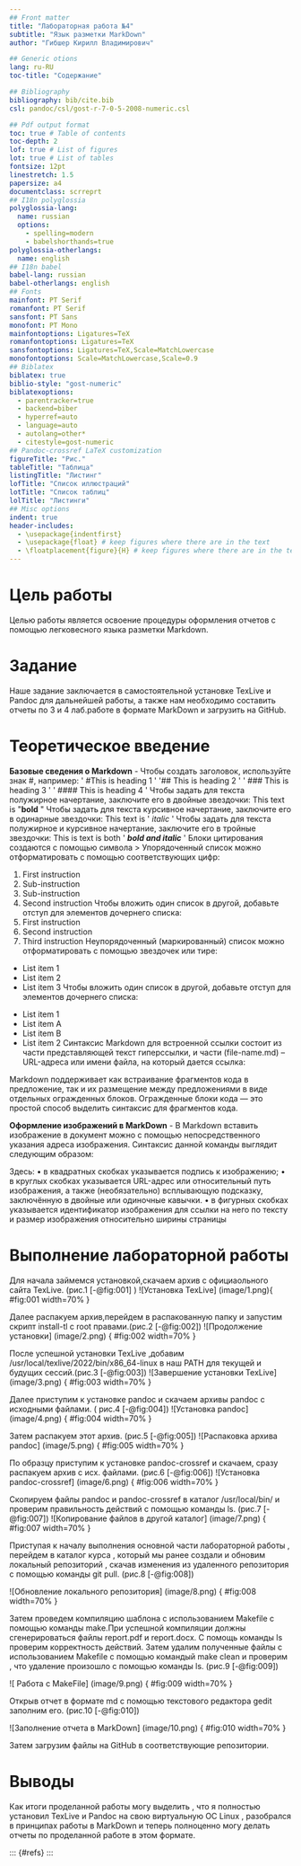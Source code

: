 ```yaml
---
## Front matter
title: "Лабораторная работа №4"
subtitle: "Язык разметки MarkDown"
author: "Гибшер Кирилл Владимирович"

## Generic otions
lang: ru-RU
toc-title: "Содержание"

## Bibliography
bibliography: bib/cite.bib
csl: pandoc/csl/gost-r-7-0-5-2008-numeric.csl

## Pdf output format
toc: true # Table of contents
toc-depth: 2
lof: true # List of figures
lot: true # List of tables
fontsize: 12pt
linestretch: 1.5
papersize: a4
documentclass: scrreprt
## I18n polyglossia
polyglossia-lang:
  name: russian
  options:
	- spelling=modern
	- babelshorthands=true
polyglossia-otherlangs:
  name: english
## I18n babel
babel-lang: russian
babel-otherlangs: english
## Fonts
mainfont: PT Serif
romanfont: PT Serif
sansfont: PT Sans
monofont: PT Mono
mainfontoptions: Ligatures=TeX
romanfontoptions: Ligatures=TeX
sansfontoptions: Ligatures=TeX,Scale=MatchLowercase
monofontoptions: Scale=MatchLowercase,Scale=0.9
## Biblatex
biblatex: true
biblio-style: "gost-numeric"
biblatexoptions:
  - parentracker=true
  - backend=biber
  - hyperref=auto
  - language=auto
  - autolang=other*
  - citestyle=gost-numeric
## Pandoc-crossref LaTeX customization
figureTitle: "Рис."
tableTitle: "Таблица"
listingTitle: "Листинг"
lofTitle: "Список иллюстраций"
lotTitle: "Список таблиц"
lolTitle: "Листинги"
## Misc options
indent: true
header-includes:
  - \usepackage{indentfirst}
  - \usepackage{float} # keep figures where there are in the text
  - \floatplacement{figure}{H} # keep figures where there are in the text
---
```


# Цель работы
Целью работы является освоение процедуры оформления отчетов с помощью
легковесного языка разметки Markdown.
# Задание
Наше задание заключается в самостоятельной установке TexLive и Pandoc для дальнейшей работы, а также нам необходимо составить отчеты по 3 и 4 лаб.работе в формате MarkDown и загрузить на GitHub.

# Теоретическое введение
**Базовые сведения о Markdown** -
Чтобы создать заголовок, используйте знак #, например:
' #This is heading 1 ' 
'## This is heading 2 '
' ### This is heading 3 '
' #### This is heading 4 ' 
Чтобы задать для текста полужирное начертание, заключите его в двойные
звездочки:
This text is  "**bold** "
Чтобы задать для текста курсивное начертание, заключите его в одинарные
звездочки:
This text is ' *italic*  '
Чтобы задать для текста полужирное и курсивное начертание, заключите его
в тройные звездочки:
This is text is both ' ***bold and italic*** ' 
Блоки цитирования создаются с помощью символа > 
Упорядоченный список можно отформатировать с помощью соответствующих цифр:
1. First instruction
1. Sub-instruction
1. Sub-instruction
1. Second instruction
Чтобы вложить один список в другой, добавьте отступ для элементов дочернего списка:
1. First instruction
1. Second instruction
1. Third instruction
Неупорядоченный (маркированный) список можно отформатировать с помощью звездочек или тире:
* List item 1
* List item 2
* List item 3
Чтобы вложить один список в другой, добавьте отступ для элементов дочернего списка:
- List item 1
- List item A
- List item B
- List item 2
Синтаксис Markdown для встроенной ссылки состоит из части 
представляющей текст гиперссылки, и части (file-name.md) – URL-адреса или
имени файла, на который дается ссылка:

Markdown поддерживает как встраивание фрагментов кода в предложение,
так и их размещение между предложениями в виде отдельных огражденных
блоков. Огражденные блоки кода — это простой способ выделить синтаксис для
фрагментов кода.


**Оформление изображений в MarkDown** -
В Markdown вставить изображение в документ можно с помощью непосредственного указания адреса изображения. Синтаксис данной команды выглядит
следующим образом:

Здесь:
• в квадратных скобках указывается подпись к изображению;
• в круглых скобках указывается URL-адрес или относительный путь изображения, а также (необязательно) всплывающую подсказку, заключённую
в двойные или одиночные кавычки.
• в фигурных скобках указывается идентификатор изображения 
для ссылки на него по тексту и размер изображения относительно ширины
страницы 



# Выполнение лабораторной работы
Для начала займемся установкой,скачаем архив с официаольного сайта TexLive. (рис.1 [-@fig:001] )
![Установка TexLive] (image/1.png){ #fig:001 width=70% }

Далее распакуем архив,перейдем в распакованную папку и запустим скрипт install-tl с root правами.(рис.2 [-@fig:002])
![Продолжение установки] (image/2.png) { #fig:002 width=70% }

После успешной установки TexLive ,добавим  /usr/local/texlive/2022/bin/x86_64-linux в наш PATH для текущей и будущих сессий.(рис.3 [-@fig:003]) 
![Завершение установки TexLive] (image/3.png) { #fig:003 width=70% } 

Далее приступим к установке pandoc и скачаем архивы pandoc  с исходными файлами. ( рис.4 [-@fig:004])
![Установка pandoc] (image/4.png) { #fig:004 width=70% } 

Затем распакуем этот архив. (рис.5 [-@fig:005])
![Распаковка архива pandoc] (image/5.png) { #fig:005 width=70% } 

По образцу приступим к установке pandoc-crossref и скачаем, сразу распакуем архив с исх. файлами. (рис.6 [-@fig:006])
![Установка pandoc-crossref] (image/6.png) { #fig:006 width=70% } 

Скопируем файлы pandoc и pandoc-crossref в каталог /usr/local/bin/ и проверим правильность действий с помощью команды ls.  (рис.7 [-@fig:007])
![Копирование файлов в другой каталог] (image/7.png) { #fig:007 width=70% } 

Приступая к началу выполнения основной части лабораторной работы , перейдем в каталог курса , который мы ранее создали и обновим локальный репозиторий , скачав изменения из удаленного репозитория с помощью команды git pull. (рис.8 [-@fig:008])

![Обновление локального репозитория] (image/8.png) { #fig:008 width=70% } 

Затем проведем компиляцию шаблона с использованием Makefile с помощью команды make.При успешной компиляции должны сгенерироваться файлы report.pdf и report.docx. С помощь команды ls проверим корректность действий. Затем удалим полученные файлы с использованием Makefile с помощью командый make clean и проверим , что удаление произошло с помощью команды ls. (рис.9 [-@fig:009])

![ Работа с MakeFile] (image/9.png) { #fig:009 width=70% } 

Открыв отчет в формате md с помощью текстового редактора gedit заполним его. (рис.10 [-@fig:010])

![Заполнение отчета в MarkDown] (image/10.png) { #fig:010 width=70% } 

Затем загрузим файлы на GitHub в соответствующие репозитории.




# Выводы
Как итоги проделанной работы могу выделить , что я полностью установил TexLive и Pandoc на свою виртуальную ОС Linux , разобрался в принципах работы в MarkDown и теперь полноценно могу делать отчеты по проделанной работе в этом формате. 

::: {#refs}
:::

